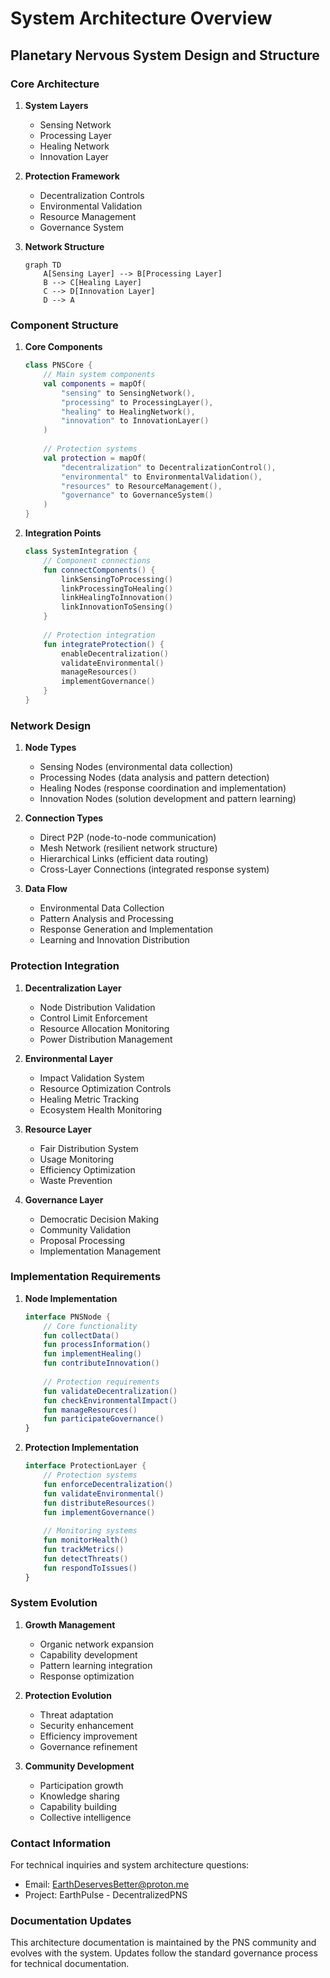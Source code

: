 # System Architecture Overview
## Planetary Nervous System Design and Structure

### Core Architecture

1. **System Layers**
   - Sensing Network
   - Processing Layer
   - Healing Network
   - Innovation Layer

2. **Protection Framework**
   - Decentralization Controls
   - Environmental Validation
   - Resource Management
   - Governance System

3. **Network Structure**
   ```mermaid
   graph TD
       A[Sensing Layer] --> B[Processing Layer]
       B --> C[Healing Layer]
       C --> D[Innovation Layer]
       D --> A
   ```

### Component Structure

1. **Core Components**
   ```kotlin
   class PNSCore {
       // Main system components
       val components = mapOf(
           "sensing" to SensingNetwork(),
           "processing" to ProcessingLayer(),
           "healing" to HealingNetwork(),
           "innovation" to InnovationLayer()
       )
       
       // Protection systems
       val protection = mapOf(
           "decentralization" to DecentralizationControl(),
           "environmental" to EnvironmentalValidation(),
           "resources" to ResourceManagement(),
           "governance" to GovernanceSystem()
       )
   }
   ```

2. **Integration Points**
   ```kotlin
   class SystemIntegration {
       // Component connections
       fun connectComponents() {
           linkSensingToProcessing()
           linkProcessingToHealing()
           linkHealingToInnovation()
           linkInnovationToSensing()
       }
       
       // Protection integration
       fun integrateProtection() {
           enableDecentralization()
           validateEnvironmental()
           manageResources()
           implementGovernance()
       }
   }
   ```

### Network Design

1. **Node Types**
   - Sensing Nodes (environmental data collection)
   - Processing Nodes (data analysis and pattern detection)
   - Healing Nodes (response coordination and implementation)
   - Innovation Nodes (solution development and pattern learning)

2. **Connection Types**
   - Direct P2P (node-to-node communication)
   - Mesh Network (resilient network structure)
   - Hierarchical Links (efficient data routing)
   - Cross-Layer Connections (integrated response system)

3. **Data Flow**
   - Environmental Data Collection
   - Pattern Analysis and Processing
   - Response Generation and Implementation
   - Learning and Innovation Distribution

### Protection Integration

1. **Decentralization Layer**
   - Node Distribution Validation
   - Control Limit Enforcement
   - Resource Allocation Monitoring
   - Power Distribution Management

2. **Environmental Layer**
   - Impact Validation System
   - Resource Optimization Controls
   - Healing Metric Tracking
   - Ecosystem Health Monitoring

3. **Resource Layer**
   - Fair Distribution System
   - Usage Monitoring
   - Efficiency Optimization
   - Waste Prevention

4. **Governance Layer**
   - Democratic Decision Making
   - Community Validation
   - Proposal Processing
   - Implementation Management

### Implementation Requirements

1. **Node Implementation**
   ```kotlin
   interface PNSNode {
       // Core functionality
       fun collectData()
       fun processInformation()
       fun implementHealing()
       fun contributeInnovation()
       
       // Protection requirements
       fun validateDecentralization()
       fun checkEnvironmentalImpact()
       fun manageResources()
       fun participateGovernance()
   }
   ```

2. **Protection Implementation**
   ```kotlin
   interface ProtectionLayer {
       // Protection systems
       fun enforceDecentralization()
       fun validateEnvironmental()
       fun distributeResources()
       fun implementGovernance()
       
       // Monitoring systems
       fun monitorHealth()
       fun trackMetrics()
       fun detectThreats()
       fun respondToIssues()
   }
   ```

### System Evolution

1. **Growth Management**
   - Organic network expansion
   - Capability development
   - Pattern learning integration
   - Response optimization

2. **Protection Evolution**
   - Threat adaptation
   - Security enhancement
   - Efficiency improvement
   - Governance refinement

3. **Community Development**
   - Participation growth
   - Knowledge sharing
   - Capability building
   - Collective intelligence

### Contact Information

For technical inquiries and system architecture questions:
- Email: EarthDeservesBetter@proton.me
- Project: EarthPulse - DecentralizedPNS

### Documentation Updates

This architecture documentation is maintained by the PNS community and evolves with the system. Updates follow the standard governance process for technical documentation.
